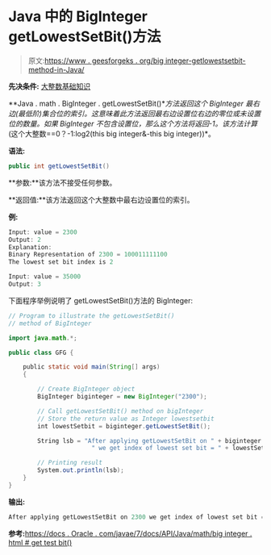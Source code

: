 # Java 中的 BigInteger getLowestSetBit()方法

> 原文:[https://www . geesforgeks . org/big integer-getlowestsetbit-method-in-Java/](https://www.geeksforgeeks.org/biginteger-getlowestsetbit-method-in-java/)

**先决条件:** [大整数基础知识](https://www.geeksforgeeks.org/biginteger-class-in-java/)

**Java . math . BigInteger . getLowestSetBit()**方法返回这个 BigInteger 最右边(最低阶)集合位的索引。这意味着此方法返回最右边设置位右边的零位或未设置位的数量。如果 BigInteger 不包含设置位，那么这个方法将返回-1。该方法计算*(这个大整数==0？-1:log2(this big integer&-this big integer))*。

**语法:**

```java
public int getLowestSetBit()
```

**参数:**该方法不接受任何参数。

**返回值:**该方法返回这个大整数中最右边设置位的索引。

**例:**

```java
Input: value = 2300 
Output: 2
Explanation:
Binary Representation of 2300 = 100011111100
The lowest set bit index is 2

Input: value = 35000 
Output: 3

```

下面程序举例说明了 getLowestSetBit()方法的 BigInteger:

```java
// Program to illustrate the getLowestSetBit()
// method of BigInteger 

import java.math.*;

public class GFG {

    public static void main(String[] args)
    {

        // Create BigInteger object
        BigInteger biginteger = new BigInteger("2300");

        // Call getLowestSetBit() method on bigInteger
        // Store the return value as Integer lowestsetbit
        int lowestSetbit = biginteger.getLowestSetBit();

        String lsb = "After applying getLowestSetBit on " + biginteger +
                       " we get index of lowest set bit = " + lowestSetbit;

        // Printing result
        System.out.println(lsb);
    }
}
```

**输出:**

```java
After applying getLowestSetBit on 2300 we get index of lowest set bit = 2

```

**参考:**[https://docs . Oracle . com/javae/7/docs/API/Java/math/big integer . html # get test bit()](https://docs.oracle.com/javase/7/docs/api/java/math/BigInteger.html#getLowestSetBit())
